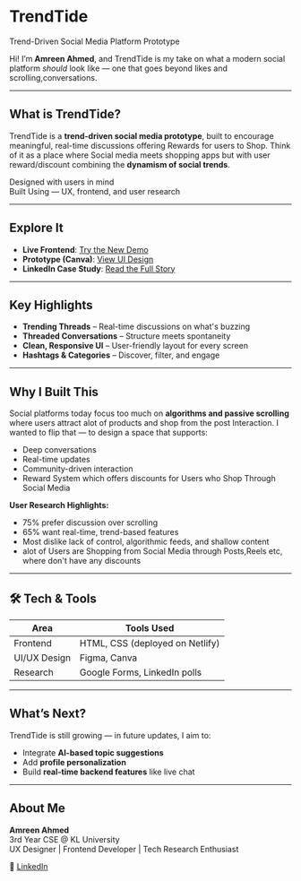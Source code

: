 # TrendTide
 Trend-Driven Social Media Platform Prototype

Hi! I’m **Amreen Ahmed**, and TrendTide is my take on what a modern social platform *should* look like — one that goes beyond likes and scrolling,conversations.

---

##  What is TrendTide?

TrendTide is a **trend-driven social media prototype**, built to encourage meaningful, real-time discussions offering Rewards for users to Shop. Think of it as a place where Social media meets shopping apps but with user reward/discount combining the **dynamism of social trends**.

 Designed with users in mind  
 Built Using — UX, frontend, and user research

---

##  Explore It
-  **Live Frontend**: [Try the New Demo](https://glittery-moonbeam-050533.netlify.app/)
-  **Prototype (Canva)**: [View UI Design](https://www.canva.com/design/DAGezzEOP48/2psazkrDrIwMapODABQS3A/edit)
-  **LinkedIn Case Study**: [Read the Full Story](https://www.linkedin.com/pulse/social-media-platformtrendtide-amreen-ahmed-8hn6c/?trackingId=pTpny5yfRm%2BU%2B1loEoUi%2Bg%3D%3D)

---

##  Key Highlights
-  **Trending Threads** – Real-time discussions on what's buzzing
- **Threaded Conversations** – Structure meets spontaneity
- **Clean, Responsive UI** – User-friendly layout for every screen
-  **Hashtags & Categories** – Discover, filter, and engage

---

## Why I Built This

Social platforms today focus too much on **algorithms and passive scrolling** where users attract alot of products and shop from the post Interaction. I wanted to flip that — to design a space that supports:
- Deep conversations
- Real-time updates
- Community-driven interaction
- Reward System which offers discounts for Users who Shop Through Social Media

**User Research Highlights:**
- 75% prefer discussion over scrolling
- 65% want real-time, trend-based features
- Most dislike lack of control, algorithmic feeds, and shallow content
- alot of Users are Shopping from Social Media through Posts,Reels etc, where don't have any discounts

---

## 🛠️ Tech & Tools

| Area        | Tools Used                                 
|-------------|--------------------------------
| Frontend    | HTML, CSS (deployed on Netlify)             
| UI/UX Design| Figma, Canva                                
| Research    | Google Forms,  LinkedIn polls|

---

##  What’s Next?
TrendTide is still growing — in future updates, I aim to:
- Integrate **AI-based topic suggestions**
- Add **profile personalization**
- Build **real-time backend features** like live chat

---

## About Me

**Amreen Ahmed**  
3rd Year CSE @ KL University  
UX Designer | Frontend Developer | Tech Research Enthusiast  

 
🔗 [LinkedIn](https://www.linkedin.com/in/amreen-ahmed-9306b2294/)

